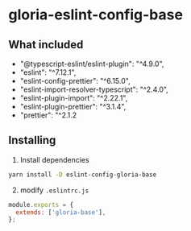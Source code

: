 # gloria-eslint-config-base

## What included

- "@typescript-eslint/eslint-plugin": "^4.9.0",
- "eslint": "^7.12.1",
- "eslint-config-prettier": "^6.15.0",
- "eslint-import-resolver-typescript": "^2.4.0",
- "eslint-plugin-import": "^2.22.1",
- "eslint-plugin-prettier": "^3.1.4",
- "prettier": "^2.1.2

## Installing

1. Install dependencies

```bash
yarn install -D eslint-config-gloria-base
```

2. modify `.eslintrc.js`

```javascript
module.exports = {
  extends: ['gloria-base'],
};
```
